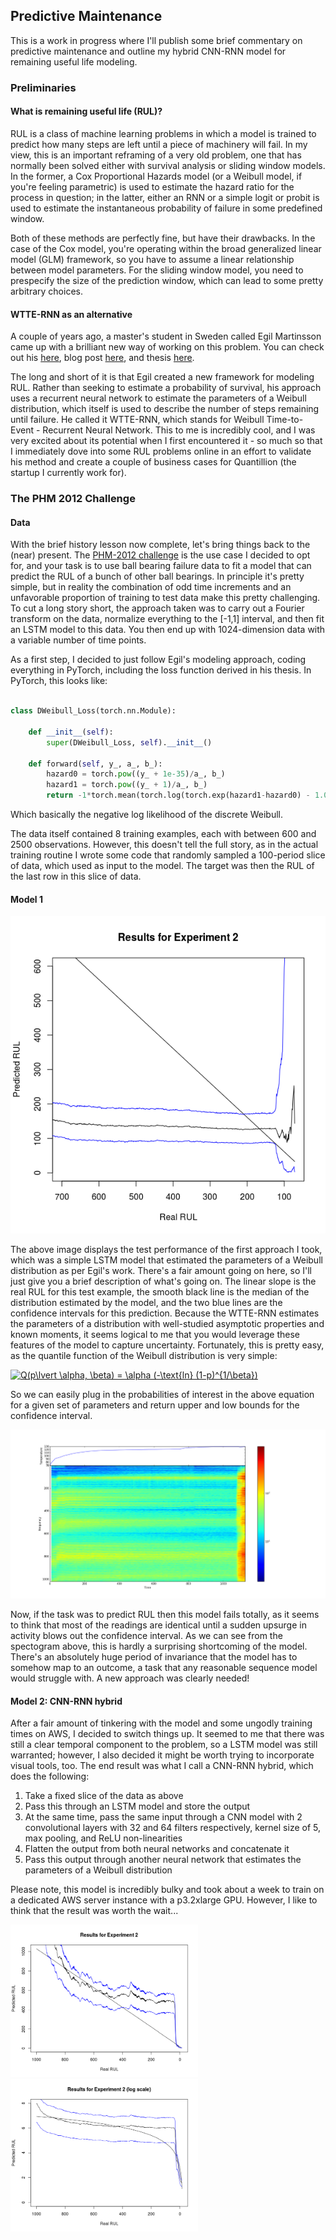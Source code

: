 ## Predictive Maintenance

This is a work in progress where I'll publish some brief commentary on predictive maintenance and outline my hybrid CNN-RNN model for remaining useful life modeling.

### Preliminaries

#### What is remaining useful life (RUL)?

RUL is a class of machine learning problems in which a model is trained to predict how many steps are left until a piece of machinery will fail. In my view, this is an important reframing of a very old problem, one that has normally been solved either with survival analysis or sliding window models. In the former, a Cox Proportional Hazards model (or a Weibull model, if you're feeling parametric) is used to estimate the hazard ratio for the process in question; in the latter, either an RNN or a simple logit or probit is used to estimate the instantaneous probability of failure in some predefined window.

Both of these methods are perfectly fine, but have their drawbacks. In the case of the Cox model, you're operating within the broad generalized linear model (GLM) framework, so you have to assume a linear relationship between model parameters. For the sliding window model, you need to prespecify the size of the prediction window, which can lead to some pretty arbitrary choices. 

#### WTTE-RNN as an alternative

A couple of years ago, a master's student in Sweden called Egil Martinsson came up with a brilliant new way of working on this problem. You can check out his [here](https://github.com/ragulpr/wtte-rnn), blog post [here](https://ragulpr.github.io/2016/12/22/WTTE-RNN-Hackless-churn-modeling/), and thesis [here](https://ragulpr.github.io/assets/draft_master_thesis_martinsson_egil_wtte_rnn_2016.pdf).

The long and short of it is that Egil created a new framework for modeling RUL. Rather than seeking to estimate a probability of survival, his approach uses a recurrent neural network to estimate the parameters of a Weibull distribution, which itself is used to describe the number of steps remaining until failure. He called it WTTE-RNN, which stands for Weibull Time-to-Event - Recurrent Neural Network. This to me is incredibly cool, and I was very excited about its potential when I first encountered it - so much so that I immediately dove into some RUL problems online in an effort to validate his method and create a couple of business cases for Quantillion (the startup I currently work for).

### The PHM 2012 Challenge

#### Data

With the brief history lesson now complete, let's bring things back to the (near) present. The [PHM-2012 challenge](http://www.femto-st.fr/en/Research-departments/AS2M/Research-groups/PHM/IEEE-PHM-2012-Data-challenge.php) is the use case I decided to opt for, and your task is to use ball bearing failure data to fit a model that can predict the RUL of a bunch of other ball bearings. In principle it's pretty simple, but in reality the combination of odd time increments and an unfavorable proportion of training to test data make this pretty challenging. To cut a long story short, the approach taken was to carry out a Fourier transform on the data, normalize everything to the [-1,1] interval, and then fit an LSTM model to this data. You then end up with 1024-dimension data with a variable number of time points.

As a first step, I decided to just follow Egil's modeling approach, coding everything in PyTorch, including the loss function derived in his thesis. In PyTorch, this looks like:

``` python

class DWeibull_Loss(torch.nn.Module):
    
    def __init__(self):
        super(DWeibull_Loss, self).__init__()
    
    def forward(self, y_, a_, b_):
        hazard0 = torch.pow((y_ + 1e-35)/a_, b_)
        hazard1 = torch.pow((y_ + 1)/a_, b_)
        return -1*torch.mean(torch.log(torch.exp(hazard1-hazard0) - 1.0) - hazard1)
```
Which basically the negative log likelihood of the discrete Weibull. 

The data itself contained 8 training examples, each with between 600 and 2500 observations. However, this doesn't tell the full story, as in the actual training routine I wrote some code that randomly sampled a 100-period slice of data, which used as input to the model. The target was then the RUL of the last row in this slice of data. 

#### Model 1

![GitHub Logo](/Rplot02.png)

The above image displays the test performance of the first approach I took, which was a simple LSTM model that estimated the parameters of a Weibull distribution as per Egil's work. There's a fair amount going on here, so I'll just give you a brief description of what's going on. The linear slope is the real RUL for this test example, the smooth black line is the median of the distribution estimated by the model, and the two blue lines are the confidence intervals for this prediction. Because the WTTE-RNN estimates the parameters of a distribution with well-studied asymptotic properties and known moments, it seems logical to me that you would leverage these features of the model to capture uncertainty. Fortunately, this is pretty easy, as the quantile function of the Weibull distribution is very simple:

<a href="https://www.codecogs.com/eqnedit.php?latex=Q(p\lvert&space;\alpha,&space;\beta)&space;=&space;\alpha&space;(-\text{ln}&space;(1-p)^{1/\beta})" target="_blank"><img src="https://latex.codecogs.com/gif.latex?Q(p\lvert&space;\alpha,&space;\beta)&space;=&space;\alpha&space;(-\text{ln}&space;(1-p)^{1/\beta})" title="Q(p\lvert \alpha, \beta) = \alpha (-\text{ln} (1-p)^{1/\beta})" /></a>

So we can easily plug in the probabilities of interest in the above equation for a given set of parameters and return upper and low bounds for the confidence interval.

![GitHub Logo](/exp2.png)

Now, if the task was to predict RUL then this model fails totally, as it seems to think that most of the readings are identical until a sudden upsurge in activity blows out the confidence interval. As we can see from the spectogram above, this is hardly a surprising shortcoming of the model. There's an absolutely huge period of invariance that the model has to somehow map to an outcome, a task that any reasonable sequence model would struggle with. A new approach was clearly needed!

#### Model 2: CNN-RNN hybrid

After a fair amount of tinkering with the model and some ungodly training times on AWS, I decided to switch things up. It seemed to me that there was still a clear temporal component to the problem, so a LSTM model was still warranted; however, I also decided it might be worth trying to incorporate visual tools, too. The end result was what I call a CNN-RNN hybrid, which does the following:

1. Take a fixed slice of the data as above
2. Pass this through an LSTM model and store the output
3. At the same time, pass the same input through a CNN model with 2 convolutional layers with 32 and 64 filters respectively, kernel size of 5, max pooling, and ReLU non-linearities
4. Flatten the output from both neural networks and concatenate it
5. Pass this output through another neural network that estimates the parameters of a Weibull distribution

Please note, this model is incredibly bulky and took about a week to train on a dedicated AWS server instance with a p3.2xlarge GPU. However, I like to think that the result was worth the wait...

<p float="left">
  <img src="/Rplot_exp.png" width="300" />
  <img src="/Rplot_log.png" width="300" /> 
</p>

